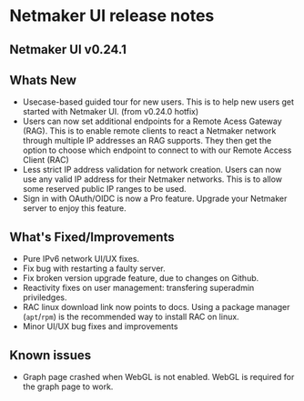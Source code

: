 # Netmaker UI release notes

## Netmaker UI v0.24.1

## Whats New

- Usecase-based guided tour for new users. This is to help new users get started with Netmaker UI. (from v0.24.0 hotfix)
- Users can now set additional endpoints for a Remote Acess Gateway (RAG). This is to enable remote clients to react a Netmaker network through multiple IP addresses an RAG supports. They then get the option to choose which endpoint to connect to with our Remote Access Client (RAC)
- Less strict IP address validation for network creation. Users can now use any valid IP address for their Netmaker networks. This is to allow some reserved public IP ranges to be used.
- Sign in with OAuth/OIDC is now a Pro feature. Upgrade your Netmaker server to enjoy this feature.

## What's Fixed/Improvements

- Pure IPv6 network UI/UX fixes.
- Fix bug with restarting a faulty server.
- Fix broken version upgrade feature, due to changes on Github.
- Reactivity fixes on user management: transfering superadmin priviledges.
- RAC linux download link now points to docs. Using a package manager (`apt`/`rpm`) is the recommended way to install RAC on linux.
- Minor UI/UX bug fixes and improvements

## Known issues

- Graph page crashed when WebGL is not enabled. WebGL is required for the graph page to work.
